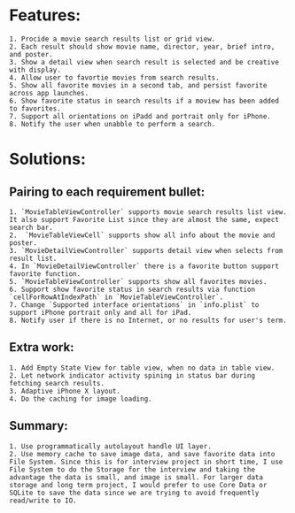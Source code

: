 # Features:
	1. Procide a movie search results list or grid view.
	2. Each result should show movie name, director, year, brief intro, and poster.
	3. Show a detail view when search result is selected and be creative with display.
	4. Allow user to favortie movies from search results.
	5. Show all favorite movies in a second tab, and persist favorite across app launches.
	6. Show favorite status in search results if a moview has been added to favorites.
	7. Support all orientations on iPadd and portrait only for iPhone.
	8. Notify the user when unabble to perform a search.


# Solutions:
## Pairing to each requirement bullet:
	1. `MovieTableViewController` supports movie search results list view. It also support Favorite List since they are almost the same, expect search bar. 
	2.  `MovieTableViewCell` supports show all info about the movie and poster.
	3. `MovieDetailViewController` supports detail view when selects from result list.
	4. In `MovieDetailViewController` there is a favorite button support favorite function.
	5. `MovieTableViewController` supports show all favorites movies.
	6. Support show favorite status in search results via function `cellForRowAtIndexPath` in `MovieTableViewController`.
	7. Change `Supported interface orientations` in `info.plist` to support iPhone portrait only and all for iPad. 
	8. Notify user if there is no Internet, or no results for user's term.
## Extra work:
	1. Add Empty State View for table view, when no data in table view.
	2. Let network indicator activity spining in status bar during fetching search results.	
	3. Adaptive iPhone X layout.
	4. Do the caching for image loading.
## Summary:
	1. Use programmatically autolayout handle UI layer.
	2. Use memory cache to save image data, and save favorite data into File System. Since this is for interview project in short time, I use File System to do the Storage for the interview and taking the advantage the data is small, and image is small. For larger data storage and long term project, I would prefer to use Core Data or SQLite to save the data since we are trying to avoid frequently read/write to IO.

